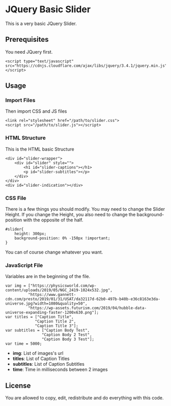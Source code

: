 # JQuery Basic Slider

This is a very basic JQuery Slider.

## Prerequisites

You need JQuery first.

```
<script type="text/javascript" src="https://cdnjs.cloudflare.com/ajax/libs/jquery/3.4.1/jquery.min.js"></script>
```

## Usage

### Import Files

Then import CSS and JS files

```
<link rel="stylesheet" href="/path/to/slider.css">
<script src="/path/to/slider.js"></script>
```

### HTML Structure

This is the HTML basic Structure

```
<div id="slider-wrapper">
    <div id="slider" style="">
        <h1 id="slider-captions"></h1>
        <p id="slider-subtitles"></p>
    </div>
</div>
<div id="slider-indication"></div>
```

### CSS File

There is a few things you should modify. You may need to change the Slider Height. If you change the Height, you also need to change the background-position with the opposite of the half.

```
#slider{
	height: 300px;
	background-position: 0% -150px !important;
}
```

You can of course change whatever you want.

### JavaScript File

Variables are in the beginning of the file.

```
var img = ["https://physicsworld.com/wp-content/uploads/2019/05/NGC_2419-1024x532.jpg",
		  "https://www.gannett-cdn.com/presto/2019/01/31/USAT/da32117d-62b0-497b-b40b-e36c8163e3da-universe.jpg?width=1080&quality=50",
		  "https://wp-assets.futurism.com/2019/04/hubble-data-universe-expanding-faster-1200x630.png"];
var titles = ["Caption Title",
			 "Caption Title 2",
			 "Caption Title 3"];
var subtitles = ["Caption Body Test",
				"Caption Body 2 Test",
				"Caption Body 3 Test"];
var time = 5000;
```

* **img**: List of images's url 
* **titles**: List of Caption Titles
* **subtitles**: List of Caption Subtitles
* **time**: Time in milliseconds between 2 images


## License

You are allowed to copy, edit, redistribute and do everything with this code.
